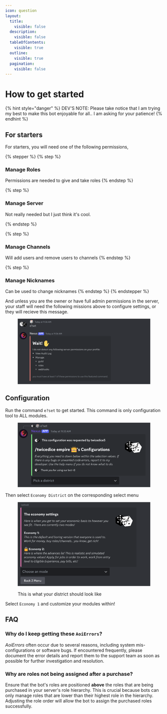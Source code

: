 ```yaml
---
icon: question
layout:
  title:
    visible: false
  description:
    visible: false
  tableOfContents:
    visible: true
  outline:
    visible: true
  pagination:
    visible: false
---
```


# How to get started

{% hint style="danger" %}
DEV'S NOTE:  Please take notice that I am trying my best to make this bot enjoyable for all.. I am asking for your patience!&#x20;
{% endhint %}

## For starters

For starters, you will need one of the following permissions,&#x20;

{% stepper %}
{% step %}
### Manage Roles

Permissions are needed to give and take roles&#x20;
{% endstep %}

{% step %}
### Manage Server

Not really needed but I just think it's cool.&#x20;


{% endstep %}

{% step %}
### Manage Channels

Will add users and remove users to channels
{% endstep %}

{% step %}
### Manage Nicknames

Can be used to change nicknames
{% endstep %}
{% endstepper %}

And unless you are the owner or have full admin permissions in the server, your staff will need the following missions above to configure settings, or they will recieve this message.

<figure><img src=".gitbook/assets/Screenshot 2025-01-27 11.36.34 AM.png" alt=""><figcaption></figcaption></figure>

## Configuration

Run the command `e?set` to get started. This command is only configuration tool to ALL modules.

<figure><img src=".gitbook/assets/Screenshot 2025-01-27 11.40.53 AM.png" alt=""><figcaption></figcaption></figure>

Then select `Economy District` on the corresponding select menu

<figure><img src=".gitbook/assets/Screenshot 2025-01-27 11.49.11 AM.png" alt=""><figcaption><p>This is what your district should look like</p></figcaption></figure>

Select `Economy 1` and customize your modules within!

## FAQ

### Why do I keep getting these `AoiErrors`?

_AoiErrors_ often occur due to several reasons, including system mis-configurations or software bugs. If encountered frequently, please document the error details and report them to the support team as soon as possible for further investigation and resolution.

### Why are roles not being assigned after a purchase?

Ensure that the bot's roles are positioned **above** the roles that are being purchased in your server's role hierarchy. This is crucial because bots can only manage roles that are lower than their highest role in the hierarchy. Adjusting the role order will allow the bot to assign the purchased roles successfully.

